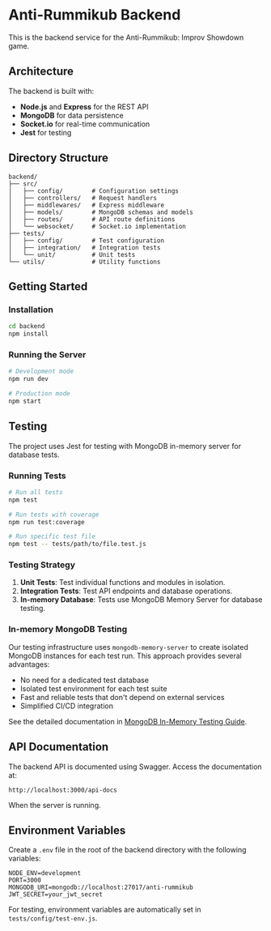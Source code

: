 # Anti-Rummikub Backend

This is the backend service for the Anti-Rummikub: Improv Showdown game.

## Architecture

The backend is built with:

- **Node.js** and **Express** for the REST API
- **MongoDB** for data persistence
- **Socket.io** for real-time communication
- **Jest** for testing

## Directory Structure

```
backend/
├── src/
│   ├── config/        # Configuration settings
│   ├── controllers/   # Request handlers
│   ├── middlewares/   # Express middleware
│   ├── models/        # MongoDB schemas and models
│   ├── routes/        # API route definitions
│   └── websocket/     # Socket.io implementation
├── tests/
│   ├── config/        # Test configuration
│   ├── integration/   # Integration tests
│   └── unit/          # Unit tests
└── utils/             # Utility functions
```

## Getting Started

### Installation

```bash
cd backend
npm install
```

### Running the Server

```bash
# Development mode
npm run dev

# Production mode
npm start
```

## Testing

The project uses Jest for testing with MongoDB in-memory server for database tests.

### Running Tests

```bash
# Run all tests
npm test

# Run tests with coverage
npm run test:coverage

# Run specific test file
npm test -- tests/path/to/file.test.js
```

### Testing Strategy

1. **Unit Tests**: Test individual functions and modules in isolation.
2. **Integration Tests**: Test API endpoints and database operations.
3. **In-memory Database**: Tests use MongoDB Memory Server for database testing.

### In-memory MongoDB Testing

Our testing infrastructure uses `mongodb-memory-server` to create isolated MongoDB instances for each test run. This approach provides several advantages:

- No need for a dedicated test database
- Isolated test environment for each test suite
- Fast and reliable tests that don't depend on external services
- Simplified CI/CD integration

See the detailed documentation in [MongoDB In-Memory Testing Guide](../docs/mongodb_in_memory_testing.md).

## API Documentation

The backend API is documented using Swagger. Access the documentation at:

```
http://localhost:3000/api-docs
```

When the server is running.

## Environment Variables

Create a `.env` file in the root of the backend directory with the following variables:

```
NODE_ENV=development
PORT=3000
MONGODB_URI=mongodb://localhost:27017/anti-rummikub
JWT_SECRET=your_jwt_secret
```

For testing, environment variables are automatically set in `tests/config/test-env.js`.
